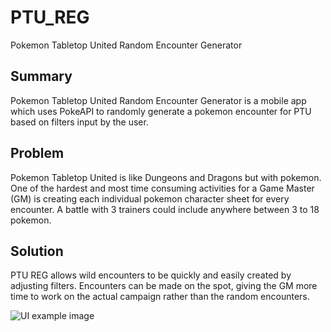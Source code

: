 # PTU_REG
Pokemon Tabletop United Random Encounter Generator

## Summary
Pokemon Tabletop United Random Encounter Generator is a mobile app which uses PokeAPI to randomly generate a pokemon encounter for PTU based on filters input by the user.

## Problem
Pokemon Tabletop United is like Dungeons and Dragons but with pokemon. One of the hardest and most time consuming activities for a Game Master (GM) is creating each individual pokemon character sheet for every encounter. A battle with 3 trainers could include anywhere between 3 to 18 pokemon.

## Solution
PTU REG allows wild encounters to be quickly and easily created by adjusting filters. Encounters can be made on the spot, giving the GM more time to work on the actual campaign rather than the random encounters.

![UI example image](https://imgur.com/zTT50fZ)
